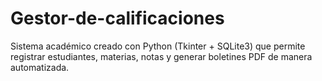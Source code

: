 # Gestor-de-calificaciones
Sistema académico creado con Python (Tkinter + SQLite3) que permite registrar estudiantes, materias, notas y generar boletines PDF de manera automatizada.
